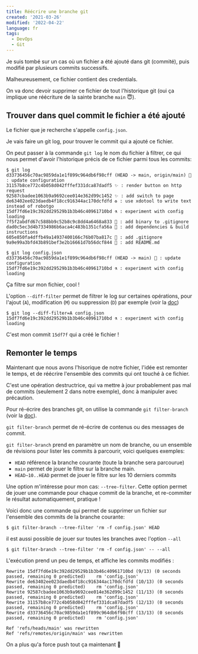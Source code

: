 ```yaml
---
title: Réécrire une branche git
created: '2021-03-26'
modified: '2022-04-22'
language: fr
tags:
  - DevOps
  - Git
---
```


Je suis tombé sur un cas où un fichier a été ajouté dans git (commité), puis modifié par plusieurs commits successifs.

Malheureusement, ce fichier contient des credentials.

On va donc devoir supprimer ce fichier de tout l'historique git (oui ça implique une réécriture de la sainte branche `main` 😇).

## Trouver dans quel commit le fichier a été ajouté

Le fichier que je recherche s'appelle `config.json`.

Je vais faire un git log, pour trouver le commit qui a ajouté ce fichier.

On peut passer à la commande `git log` le nom du fichier à filtrer, ce qui nous permet d'avoir l'historique précis de ce fichier parmi tous les commits:

```shell
$ git log
d33736456c70ac9859da1e1f899c964db6f98cff (HEAD -> main, origin/main) 🔧 : update configuration
31157b8ce772c4b058d042fffef331dca87dadf5 ✨ : render button on http request
92587cbadee1063b9a9692cee014e362d99c1452 ✨ : add switch to page
de63402ee023daedb4f18cc916344ac170dcfdfd ♻ : use xdotool to write text instead of robotgo
15df7fd6e19c392dd29529b1b3b46c40961710bd ⚗️ : experiment with config loading
7f5f2abdfd67c588bb9c52b8c9c8dd4a6468a833 🙈 : add binary to .gitignore
dad0c5ec3d4b7334986b6aca4c483b1351cfa56a 📝 : add dependencies & build instructions
605e850fa4dffb49a14937400166c76b07ba817c 🙈 : add .gitignore
9a9e99a3bfd43b891bef3e2b16661d7b56dcf844 📝 : add README.md

```

```shell
$ git log config.json
d33736456c70ac9859da1e1f899c964db6f98cff (HEAD -> main) 🔧 : update configuration
15df7fd6e19c392dd29529b1b3b46c40961710bd ⚗️ : experiment with config loading
```

Ça filtre sur mon fichier, cool !

L'option `--diff-filter` permet de filtrer le log sur certaines opérations, pour l'ajout (`A`), modification (`M`) ou suppression (`D`) par exemple (voir la [doc](https://git-scm.com/docs/git-log#Documentation/git-log.txt---diff-filterACDMRTUXB82308203))

```shell
$ git log --diff-filter=A config.json
15df7fd6e19c392dd29529b1b3b46c40961710bd ⚗️ : experiment with config loading
```

C'est mon commit `15df7f` qui a créé le fichier !

## Remonter le temps

Maintenant que nous avons l'hisorique de notre fichier, l'idée est remonter le temps, et de réécrire l'ensemble des commits qui ont touché à ce fichier.

C'est une opération destructrice, qui va mettre à jour probablement pas mal de commits (seulement 2 dans notre exemple), donc à manipuler avec précaution.

Pour ré-écrire des branches git, on utilise la commande `git filter-branch` (voir la [doc](https://git-scm.com/docs/git-filter-branch)).

`git filter-branch` permet de ré-écrire de contenus ou des messages de commit.

`git filter-branch` prend en paramètre un nom de branche, ou un ensemble de révisions pour lister les commits à parcourir, voici quelques exemples:

* `HEAD` référence la branche courante (toute la branche sera parcourue)
* `main` permet de jouer le filtre sur la branche main.
* `HEAD~10..HEAD` permet de jouer le filtre sur les 10 derniers commits

Une option m'intéresse pour mon cas: `--tree-filter`.
Cette option permet de jouer une commande pour chaque commit de la branche, et re-commiter le résultat automatiquement, pratique !

Voici donc une commande qui permet de supprimer un fichier sur l'ensemble des commits de la branche courante:
```
$ git filter-branch --tree-filter 'rm -f config.json' HEAD
```

il est aussi possible de jouer sur toutes les branches avec l'option `--all`

```
$ git filter-branch --tree-filter 'rm -f config.json' -- --all
```

L'exécution prend un peu de temps, et affiche les commits modifiés : 

```
Rewrite 15df7fd6e19c392dd29529b1b3b46c40961710bd (9/13) (0 seconds passed, remaining 0 predicted)    rm 'config.json'
Rewrite de63402ee023daedb4f18cc916344ac170dcfdfd (10/13) (0 seconds passed, remaining 0 predicted)    rm 'config.json'
Rewrite 92587cbadee1063b9a9692cee014e362d99c1452 (11/13) (0 seconds passed, remaining 0 predicted)    rm 'config.json'
Rewrite 31157b8ce772c4b058d042fffef331dca87dadf5 (12/13) (0 seconds passed, remaining 0 predicted)    rm 'config.json'
Rewrite d33736456c70ac9859da1e1f899c964db6f98cff (13/13) (0 seconds passed, remaining 0 predicted)    rm 'config.json'

Ref 'refs/heads/main' was rewritten
Ref 'refs/remotes/origin/main' was rewritten
```

On a plus qu'a force push tout ça maintenant 💪
